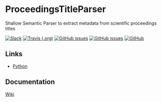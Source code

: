 # ProceedingsTitleParser
Shallow Semantic Parser to extract metadata from scientific proceedings titles

[![Slack](https://img.shields.io/badge/join%20slack-%23ProceedingsTitleParser-brightgreen.svg)](https://app.slack.com/client/T01627ART2T/C016P51T25A)
[![Travis (.org)](https://travis-ci.org/WolfgangFahl/ProceedingsTitleParser.svg?branch=master)](https://travis-ci.org/WolfgangFahl/ProceedingsTitleParser)
[![GitHub issues](https://img.shields.io/github/issues/WolfgangFahl/ProceedingsTitleParser.svg)](https://github.com/WolfgangFahl/ProceedingsTitleParser/issues)
[![GitHub issues](https://img.shields.io/github/issues-closed/WolfgangFahl/ProceedingsTitleParser.svg)](https://github.com/WolfgangFahl/ProceedingsTitleParser/issues/?q=is%3Aissue+is%3Aclosed)
[![GitHub](https://img.shields.io/github/license/BITPlan/com.bitplan.fritzbox.svg)](https://www.apache.org/licenses/LICENSE-2.0)

## Links
* [Python](https://www.python.org/)

## Documentation
[Wiki](http://wiki.bitplan.com/index.php/ProceedingsTitleParser)
